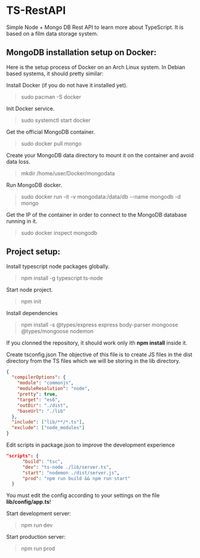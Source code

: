 # TS-RestAPI

Simple Node + Mongo DB Rest API to learn more about TypeScript.
It is based on a film data storage system.

## MongoDB installation setup on Docker:

Here is the setup process of Docker on an Arch Linux system. In Debian based systems, it should pretty similar:

Install Docker (if you do not have it installed yet).
> sudo pacman -S docker

Init Docker service.
> sudo systemctl start docker

Get the official MongoDB container.
> sudo docker pull mongo

Create your MongoDB data directory to mount it on the container and avoid data loss.
> mkdir /home/user/Docker/mongodata

Run MongoDB docker.
> sudo docker run -it -v mongodata:/data/db --name mongodb -d mongo

Get the IP of the container in order to connect to the MongoDB database running in it.
> sudo docker inspect mongodb


## Project setup:
Install typescript node packages globally.

> npm install -g typescript ts-node

Start node project.

> npm init

Install dependencies

> npm install -s @types/express express body-parser mongoose @types/mongoose nodemon

If you clonned the repository, it should work only ith **npm install** inside it.

Create tsconfig.json
The objective of this file is to create JS files in the dist directory from the TS files which we will be storing in the lib directory.

```json
{
  "compilerOptions": {
    "module": "commonjs",
    "moduleResolution": "node",
    "pretty": true,
    "target": "es6",
    "outDir": "./dist",
    "baseUrl": "./lib"
  },
  "include": ["lib/**/*.ts"],
  "exclude": ["node_modules"]
}
```

Edit scripts in package.json to improve the development experience

```json
"scripts": {
      "build": "tsc",
      "dev": "ts-node ./lib/server.ts",
      "start": "nodemon ./dist/server.js",
      "prod": "npm run build && npm run start"
  }
```

You must edit the config according to your settings on the file **lib/config/app.ts**!

Start development server:

> npm run dev

Start production server:

> npm run prod
